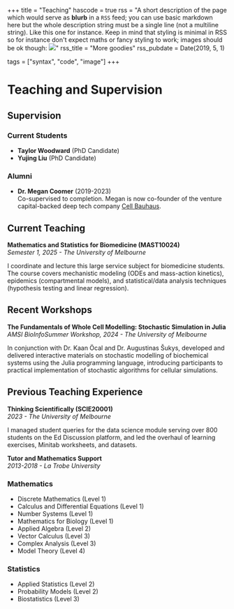 +++
title = "Teaching"
hascode = true
rss = "A short description of the page which would serve as **blurb** in a `RSS` feed; you can use basic markdown here but the whole description string must be a single line (not a multiline string). Like this one for instance. Keep in mind that styling is minimal in RSS so for instance don't expect maths or fancy styling to work; images should be ok though: ![](https://upload.wikimedia.org/wikipedia/en/b/b0/Rick_and_Morty_characters.jpg)"
rss_title = "More goodies"
rss_pubdate = Date(2019, 5, 1)

tags = ["syntax", "code", "image"]
+++

# Teaching and Supervision
## Supervision

### Current Students
- **Taylor Woodward** (PhD Candidate)
- **Yujing Liu** (PhD Candidate)

### Alumni
- **Dr. Megan Coomer** (2019-2023)  
  Co-supervised to completion. Megan is now co-founder of the venture capital-backed deep tech company [Cell Bauhaus](https://cellbauhaus.com).


## Current Teaching 

**Mathematics and Statistics for Biomedicine (MAST10024)**  
*Semester 1, 2025 - The University of Melbourne*

I coordinate and lecture this large service subject for biomedicine students. The course covers mechanistic modeling (ODEs and mass-action kinetics), epidemics (compartmental models), and statistical/data analysis techniques (hypothesis testing and linear regression).

## Recent Workshops

**The Fundamentals of Whole Cell Modelling: Stochastic Simulation in Julia**  
*AMSI BioInfoSummer Workshop, 2024 - The University of Melbourne*

In conjunction with Dr. Kaan Öcal and Dr. Augustinas Šukys, developed and delivered interactive materials on stochastic modelling of biochemical systems using the Julia programming language, introducing participants to practical implementation of stochastic algorithms for cellular simulations.

## Previous Teaching Experience

**Thinking Scientifically (SCIE20001)**  
*2023 - The University of Melbourne*

I managed student queries for the data science module serving over 800 students on the Ed Discussion platform, and led the overhaul of learning exercises, Minitab worksheets, and datasets.

**Tutor and Mathematics Support**  
*2013-2018 - La Trobe University*

### Mathematics
- Discrete Mathematics (Level 1)
- Calculus and Differential Equations (Level 1)
- Number Systems (Level 1)
- Mathematics for Biology (Level 1)
- Applied Algebra (Level 2)
- Vector Calculus (Level 3)
- Complex Analysis (Level 3)
- Model Theory (Level 4)

### Statistics
- Applied Statistics (Level 2)
- Probability Models (Level 2)
- Biostatistics (Level 3)

